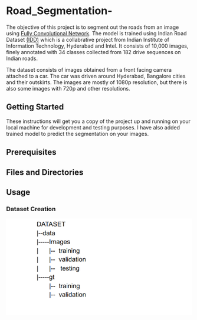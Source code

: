 # Road_Segmentation-
The objective of this project is to segment out the roads from an image using [Fully Convolutional Network](https://people.eecs.berkeley.edu/~jonlong/long_shelhamer_fcn.pdf). The model is trained using Indian Road Dataset [(IDD)](https://idd.insaan.iiit.ac.in/) which is a collabrative project from  Indian Institute of Information Technology, Hyderabad and Intel. It consists of 10,000 images, finely annotated with 34 classes collected from 182 drive sequences on Indian roads. 

The dataset consists of images obtained from a front facing camera attached to a car. The car was driven around Hyderabad, Bangalore cities and their outskirts. The images are mostly of 1080p resolution, but there is also some images with 720p and other resolutions.

## Getting Started

These instructions will get you a copy of the project up and running on your local machine for development and testing purposes. I have also added trained model to predict the segmentation on your images.

## Prerequisites

## Files and Directories

## Usage 
### Dataset Creation

![alt text](https://github.com/preetkhaturia/Road_Segmentation-/blob/master/Images/dataset.png "Logo Title Text 1")

